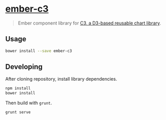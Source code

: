 [ember-c3](https://github.com/Glavin001/ember-c3)
==========

> Ember component library for [C3, a D3-based reusable chart library](https://github.com/masayuki0812/c3).

## Usage

```bash
bower install --save ember-c3
```

## Developing

After cloning repository, install library dependencies.

```bash
npm install
bower install
```

Then build with `grunt`.

```bash
grunt serve
```
